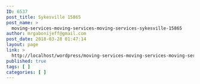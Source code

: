 ```yaml
---
ID: 6537
post_title: Sykesville 15865
post_name: >
  moving-services-moving-services-moving-services-sykesville-15865
author: mrgabonijeff@gmail.com
post_date: 2018-03-28 01:47:14
layout: page
link: >
  http://localhost/wordpress/moving-services-moving-services-moving-services-sykesville-15865/
published: true
tags: [ ]
categories: [ ]
---
```

